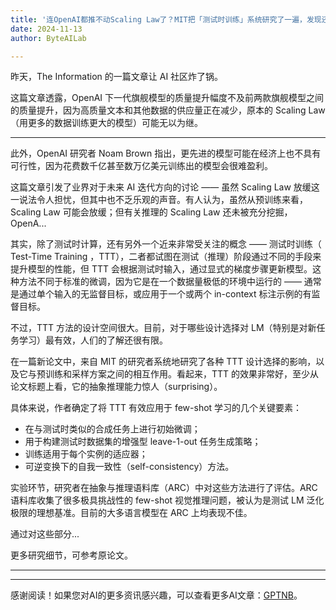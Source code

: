```yaml
---
title: '连OpenAI都推不动Scaling Law了？MIT把「测试时训练」系统研究了一遍，发现还有路'
date: 2024-11-13
author: ByteAILab

---
```


昨天，The Information 的一篇文章让 AI 社区炸了锅。

这篇文章透露，OpenAI 下一代旗舰模型的质量提升幅度不及前两款旗舰模型之间的质量提升，因为高质量文本和其他数据的供应量正在减少，原本的 Scaling Law（用更多的数据训练更大的模型）可能无以为继。

---
此外，OpenAI 研究者 Noam Brown 指出，更先进的模型可能在经济上也不具有可行性，因为花费数千亿甚至数万亿美元训练出的模型会很难盈利。

这篇文章引发了业界对于未来 AI 迭代方向的讨论 —— 虽然 Scaling Law 放缓这一说法令人担忧，但其中也不乏乐观的声音。有人认为，虽然从预训练来看，Scaling Law 可能会放缓；但有关推理的 Scaling Law 还未被充分挖掘，OpenA...

其实，除了测试时计算，还有另外一个近来非常受关注的概念 —— 测试时训练（ Test-Time Training ，TTT），二者都试图在测试（推理）阶段通过不同的手段来提升模型的性能，但 TTT 会根据测试时输入，通过显式的梯度步骤更新模型。这种方法不同于标准的微调，因为它是在一个数据量极低的环境中运行的 —— 通常是通过单个输入的无监督目标，或应用于一个或两个 in-context 标注示例的有监督目标。

不过，TTT 方法的设计空间很大。目前，对于哪些设计选择对 LM（特别是对新任务学习）最有效，人们的了解还很有限。

在一篇新论文中，来自 MIT 的研究者系统地研究了各种 TTT 设计选择的影响，以及它与预训练和采样方案之间的相互作用。看起来，TTT 的效果非常好，至少从论文标题上看，它的抽象推理能力惊人（surprising）。

具体来说，作者确定了将 TTT 有效应用于 few-shot 学习的几个关键要素：

- 在与测试时类似的合成任务上进行初始微调；
- 用于构建测试时数据集的增强型 leave-1-out 任务生成策略；
- 训练适用于每个实例的适应器；
- 可逆变换下的自我一致性（self-consistency）方法。

实验环节，研究者在抽象与推理语料库（ARC）中对这些方法进行了评估。ARC 语料库收集了很多极具挑战性的 few-shot 视觉推理问题，被认为是测试 LM 泛化极限的理想基准。目前的大多语言模型在 ARC 上均表现不佳。

通过对这些部分...

更多研究细节，可参考原论文。

---
---
感谢阅读！如果您对AI的更多资讯感兴趣，可以查看更多AI文章：[GPTNB](https://gptnb.com)。